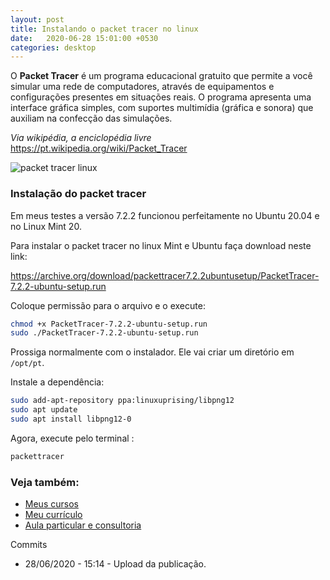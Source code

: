 ```yaml
---
layout: post
title: Instalando o packet tracer no linux
date:   2020-06-28 15:01:00 +0530
categories: desktop
---
```


O **Packet Tracer** é um programa educacional gratuito que permite a você simular uma rede de computadores, através de equipamentos e configurações presentes em situações reais. O programa apresenta uma interface gráfica simples, com suportes multimídia (gráfica e sonora) que auxiliam na confecção das simulações.

*Via wikipédia, a enciclopédia livre* 
<https://pt.wikipedia.org/wiki/Packet_Tracer>


![packet tracer linux](/images/packet.png)

### Instalação do packet tracer
Em meus testes a versão 7.2.2 funcionou perfeitamente no Ubuntu 20.04 e no Linux Mint 20. 

Para instalar o packet tracer no linux Mint e Ubuntu faça download neste link:

<https://archive.org/download/packettracer7.2.2ubuntusetup/PacketTracer-7.2.2-ubuntu-setup.run>

Coloque permissão para o arquivo e o execute:

```bash
chmod +x PacketTracer-7.2.2-ubuntu-setup.run
sudo ./PacketTracer-7.2.2-ubuntu-setup.run
```

Prossiga normalmente com o instalador. Ele vai criar um diretório em ```/opt/pt```.

Instale a dependência:

```bash
sudo add-apt-repository ppa:linuxuprising/libpng12
sudo apt update
sudo apt install libpng12-0
```

Agora, execute pelo terminal :

```bash
packettracer 
```


### Veja também:
- [Meus cursos](https://profjulianoramos.github.io/cursos/)
- [Meu currículo](https://profjulianoramos.github.io/curriculo/)
- [Aula particular e consultoria](https://profjulianoramos.github.io/consultoria/)


Commits
- 28/06/2020 - 15:14 - Upload da publicação.
